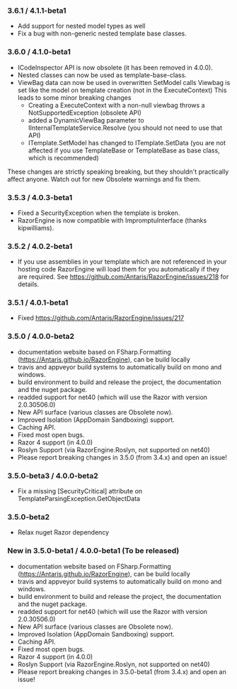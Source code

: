 ﻿### 3.6.1 / 4.1.1-beta1
* Add support for nested model types as well
* Fix a bug with non-generic nested template base classes.

### 3.6.0 / 4.1.0-beta1
* ICodeInspector API is now obsolete (it has been removed in 4.0.0).
* Nested classes can now be used as template-base-class.
* ViewBag data can now be used in overwritten SetModel calls
  Viewbag is set like the model on template creation (not in the ExecuteContext)
  This leads to some minor breaking changes
  - Creating a ExecuteContext with a non-null viewbag throws a NotSupportedException (obsolete API)
  - added a DynamicViewBag parameter to IInternalTemplateService.Resolve (you should not need to use that API)
  - ITemplate.SetModel has changed to ITemplate.SetData (you are not affected if you use TemplateBase or TemplateBase<T> as base class, which is recommended)
  
These changes are strictly speaking breaking, but they shouldn't practically affect anyone.
Watch out for new Obsolete warnings and fix them.

### 3.5.3 / 4.0.3-beta1
* Fixed a SecurityException when the template is broken.
* RazorEngine is now compatible with ImpromptuInterface (thanks kipwilliams).

### 3.5.2 / 4.0.2-beta1
* If you use assemblies in your template which are not referenced in your hosting code 
  RazorEngine will load them for you automatically if they are required.
  See https://github.com/Antaris/RazorEngine/issues/218 for details.

### 3.5.1 / 4.0.1-beta1
* Fixed https://github.com/Antaris/RazorEngine/issues/217

### 3.5.0 / 4.0.0-beta2
* documentation website based on FSharp.Formatting (https://Antaris.github.io/RazorEngine), can be build locally
* travis and appveyor build systems to automatically build on mono and windows.
* build environment to build and release the project, the documentation and the nuget package.
* readded support for net40 (which will use the Razor with version 2.0.30506.0)
* New API surface (various classes are Obsolete now).
* Improved Isolation (AppDomain Sandboxing) support.
* Caching API.
* Fixed most open bugs.
* Razor 4 support (in 4.0.0)
* Roslyn Support (via RazorEngine.Roslyn, not supported on net40)
* Please report breaking changes in 3.5.0 (from 3.4.x) and open an issue!

### 3.5.0-beta3 / 4.0.0-beta2
* Fix a missing [SecurityCritical] attribute on TemplateParsingException.GetObjectData

### 3.5.0-beta2
* Relax nuget Razor dependency

### New in 3.5.0-beta1 / 4.0.0-beta1 (To be released) 
* documentation website based on FSharp.Formatting (https://Antaris.github.io/RazorEngine), can be build locally
* travis and appveyor build systems to automatically build on mono and windows.
* build environment to build and release the project, the documentation and the nuget package.
* readded support for net40 (which will use the Razor with version 2.0.30506.0)
* New API surface (various classes are Obsolete now).
* Improved Isolation (AppDomain Sandboxing) support.
* Caching API.
* Fixed most open bugs.
* Razor 4 support (in 4.0.0)
* Roslyn Support (via RazorEngine.Roslyn, not supported on net40)
* Please report breaking changes in 3.5.0-beta1 (from 3.4.x) and open an issue!
